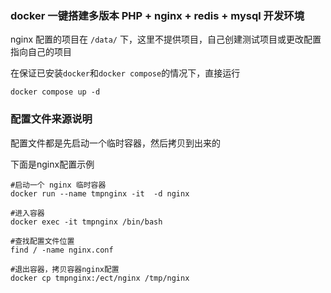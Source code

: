 
### docker 一键搭建多版本 PHP + nginx + redis + mysql 开发环境

nginx 配置的项目在 `/data/` 下，这里不提供项目，自己创建测试项目或更改配置指向自己的项目

在保证已安装`docker`和`docker compose`的情况下，直接运行
```shell
docker compose up -d 
```


### 配置文件来源说明

配置文件都是先启动一个临时容器，然后拷贝到出来的

下面是nginx配置示例
```shell
#启动一个 nginx 临时容器
docker run --name tmpnginx -it  -d nginx

#进入容器
docker exec -it tmpnginx /bin/bash

#查找配置文件位置
find / -name nginx.conf

#退出容器，拷贝容器nginx配置
docker cp tmpnginx:/ect/nginx /tmp/nginx

```

